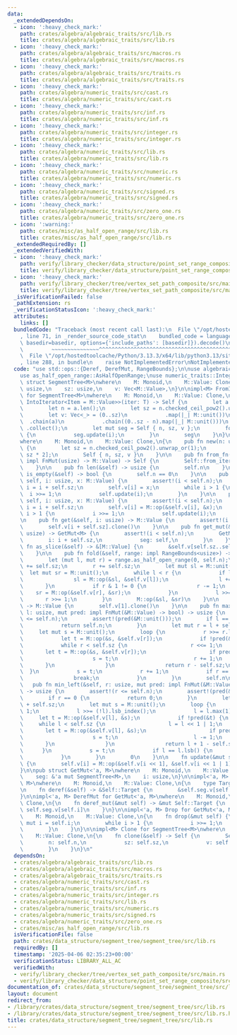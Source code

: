 ```yaml
---
data:
  _extendedDependsOn:
  - icon: ':heavy_check_mark:'
    path: crates/algebra/algebraic_traits/src/lib.rs
    title: crates/algebra/algebraic_traits/src/lib.rs
  - icon: ':heavy_check_mark:'
    path: crates/algebra/algebraic_traits/src/macros.rs
    title: crates/algebra/algebraic_traits/src/macros.rs
  - icon: ':heavy_check_mark:'
    path: crates/algebra/algebraic_traits/src/traits.rs
    title: crates/algebra/algebraic_traits/src/traits.rs
  - icon: ':heavy_check_mark:'
    path: crates/algebra/numeric_traits/src/cast.rs
    title: crates/algebra/numeric_traits/src/cast.rs
  - icon: ':heavy_check_mark:'
    path: crates/algebra/numeric_traits/src/inf.rs
    title: crates/algebra/numeric_traits/src/inf.rs
  - icon: ':heavy_check_mark:'
    path: crates/algebra/numeric_traits/src/integer.rs
    title: crates/algebra/numeric_traits/src/integer.rs
  - icon: ':heavy_check_mark:'
    path: crates/algebra/numeric_traits/src/lib.rs
    title: crates/algebra/numeric_traits/src/lib.rs
  - icon: ':heavy_check_mark:'
    path: crates/algebra/numeric_traits/src/numeric.rs
    title: crates/algebra/numeric_traits/src/numeric.rs
  - icon: ':heavy_check_mark:'
    path: crates/algebra/numeric_traits/src/signed.rs
    title: crates/algebra/numeric_traits/src/signed.rs
  - icon: ':heavy_check_mark:'
    path: crates/algebra/numeric_traits/src/zero_one.rs
    title: crates/algebra/numeric_traits/src/zero_one.rs
  - icon: ':warning:'
    path: crates/misc/as_half_open_range/src/lib.rs
    title: crates/misc/as_half_open_range/src/lib.rs
  _extendedRequiredBy: []
  _extendedVerifiedWith:
  - icon: ':heavy_check_mark:'
    path: verify/library_checker/data_structure/point_set_range_composite/src/main.rs
    title: verify/library_checker/data_structure/point_set_range_composite/src/main.rs
  - icon: ':heavy_check_mark:'
    path: verify/library_checker/tree/vertex_set_path_composite/src/main.rs
    title: verify/library_checker/tree/vertex_set_path_composite/src/main.rs
  _isVerificationFailed: false
  _pathExtension: rs
  _verificationStatusIcon: ':heavy_check_mark:'
  attributes:
    links: []
  bundledCode: "Traceback (most recent call last):\n  File \"/opt/hostedtoolcache/Python/3.13.3/x64/lib/python3.13/site-packages/onlinejudge_verify/documentation/build.py\"\
    , line 71, in _render_source_code_stat\n    bundled_code = language.bundle(stat.path,\
    \ basedir=basedir, options={'include_paths': [basedir]}).decode()\n          \
    \         ~~~~~~~~~~~~~~~^^^^^^^^^^^^^^^^^^^^^^^^^^^^^^^^^^^^^^^^^^^^^^^^^^^^^^^^^^^^^^^^^^\n\
    \  File \"/opt/hostedtoolcache/Python/3.13.3/x64/lib/python3.13/site-packages/onlinejudge_verify/languages/rust.py\"\
    , line 288, in bundle\n    raise NotImplementedError\nNotImplementedError\n"
  code: "use std::ops::{Deref, DerefMut, RangeBounds};\n\nuse algebraic_traits::Monoid;\n\
    use as_half_open_range::AsHalfOpenRange;\nuse numeric_traits::Integer;\n\npub\
    \ struct SegmentTree<M>\nwhere\n    M: Monoid,\n    M::Value: Clone,\n{\n    n:\
    \ usize,\n    sz: usize,\n    v: Vec<M::Value>,\n}\n\nimpl<M> FromIterator<M::Value>\
    \ for SegmentTree<M>\nwhere\n    M: Monoid,\n    M::Value: Clone,\n{\n    fn from_iter<T:\
    \ IntoIterator<Item = M::Value>>(iter: T) -> Self {\n        let a = iter.into_iter().collect::<Vec<_>>();\n\
    \        let n = a.len();\n        let sz = n.checked_ceil_pow2().unwrap_or(1);\n\
    \        let v: Vec<_> = (0..sz)\n            .map(|_| M::unit())\n          \
    \  .chain(a)\n            .chain((0..sz - n).map(|_| M::unit()))\n           \
    \ .collect();\n        let mut seg = Self { n, sz, v };\n        for i in (1..sz).rev()\
    \ {\n            seg.update(i);\n        }\n        seg\n    }\n}\n\nimpl<M> SegmentTree<M>\n\
    where\n    M: Monoid,\n    M::Value: Clone,\n{\n    pub fn new(n: usize) -> Self\
    \ {\n        let sz = n.checked_ceil_pow2().unwrap_or(1);\n        let v = vec![M::unit();\
    \ sz * 2];\n        Self { n, sz, v }\n    }\n\n    pub fn from_fn(n: usize, f:\
    \ impl FnMut(usize) -> M::Value) -> Self {\n        Self::from_iter((0..n).map(f))\n\
    \    }\n\n    pub fn len(&self) -> usize {\n        self.n\n    }\n\n    pub fn\
    \ is_empty(&self) -> bool {\n        self.n == 0\n    }\n\n    pub fn set(&mut\
    \ self, i: usize, x: M::Value) {\n        assert!(i < self.n);\n        let mut\
    \ i = i + self.sz;\n        self.v[i] = x;\n        while i > 1 {\n          \
    \  i >>= 1;\n            self.update(i);\n        }\n    }\n\n    pub fn add(&mut\
    \ self, i: usize, x: M::Value) {\n        assert!(i < self.n);\n        let mut\
    \ i = i + self.sz;\n        self.v[i] = M::op(&self.v[i], &x);\n        while\
    \ i > 1 {\n            i >>= 1;\n            self.update(i);\n        }\n    }\n\
    \n    pub fn get(&self, i: usize) -> M::Value {\n        assert!(i < self.n);\n\
    \        self.v[i + self.sz].clone()\n    }\n\n    pub fn get_mut(&mut self, i:\
    \ usize) -> GetMut<M> {\n        assert!(i < self.n);\n        GetMut {\n    \
    \        i: i + self.sz,\n            seg: self,\n        }\n    }\n\n    pub\
    \ fn as_slice(&self) -> &[M::Value] {\n        &self.v[self.sz..self.sz + self.n]\n\
    \    }\n\n    pub fn fold(&self, range: impl RangeBounds<usize>) -> M::Value {\n\
    \        let (mut l, mut r) = range.as_half_open_range(0, self.n);\n        l\
    \ += self.sz;\n        r += self.sz;\n        let mut sl = M::unit();\n      \
    \  let mut sr = M::unit();\n        while l < r {\n            if l & 1 != 0 {\n\
    \                sl = M::op(&sl, &self.v[l]);\n                l += 1;\n     \
    \       }\n            if r & 1 != 0 {\n                r -= 1;\n            \
    \    sr = M::op(&self.v[r], &sr);\n            }\n            l >>= 1;\n     \
    \       r >>= 1;\n        }\n        M::op(&sl, &sr)\n    }\n\n    pub fn fold_all(&self)\
    \ -> M::Value {\n        self.v[1].clone()\n    }\n\n    pub fn max_right(&self,\
    \ l: usize, mut pred: impl FnMut(&M::Value) -> bool) -> usize {\n        assert!(l\
    \ <= self.n);\n        assert!(pred(&M::unit()));\n        if l == self.n {\n\
    \            return self.n;\n        }\n        let mut r = l + self.sz;\n   \
    \     let mut s = M::unit();\n        loop {\n            r >>= r.lsb_index();\n\
    \            let t = M::op(&s, &self.v[r]);\n            if !pred(&t) {\n    \
    \            while r < self.sz {\n                    r <<= 1;\n             \
    \       let t = M::op(&s, &self.v[r]);\n                    if pred(&t) {\n  \
    \                      s = t;\n                        r += 1;\n             \
    \       }\n                }\n                return r - self.sz;\n          \
    \  }\n            s = t;\n            r += 1;\n            if r == r.lsb() {\n\
    \                break;\n            }\n        }\n        self.n\n    }\n\n \
    \   pub fn min_left(&self, r: usize, mut pred: impl FnMut(&M::Value) -> bool)\
    \ -> usize {\n        assert!(r <= self.n);\n        assert!(pred(&M::unit()));\n\
    \        if r == 0 {\n            return 0;\n        }\n        let mut l = r\
    \ + self.sz;\n        let mut s = M::unit();\n        loop {\n            l -=\
    \ 1;\n            l >>= (!l).lsb_index();\n            l = l.max(1);\n       \
    \     let t = M::op(&self.v[l], &s);\n            if !pred(&t) {\n           \
    \     while l < self.sz {\n                    l = l << 1 | 1;\n             \
    \       let t = M::op(&self.v[l], &s);\n                    if pred(&t) {\n  \
    \                      s = t;\n                        l -= 1;\n             \
    \       }\n                }\n                return l + 1 - self.sz;\n      \
    \      }\n            s = t;\n            if l == l.lsb() {\n                break;\n\
    \            }\n        }\n        0\n    }\n\n    fn update(&mut self, i: usize)\
    \ {\n        self.v[i] = M::op(&self.v[i << 1], &self.v[i << 1 | 1]);\n    }\n\
    }\n\npub struct GetMut<'a, M>\nwhere\n    M: Monoid,\n    M::Value: Clone,\n{\n\
    \    seg: &'a mut SegmentTree<M>,\n    i: usize,\n}\n\nimpl<'a, M> Deref for GetMut<'a,\
    \ M>\nwhere\n    M: Monoid,\n    M::Value: Clone,\n{\n    type Target = M::Value;\n\
    \n    fn deref(&self) -> &Self::Target {\n        &self.seg.v[self.i]\n    }\n\
    }\n\nimpl<'a, M> DerefMut for GetMut<'a, M>\nwhere\n    M: Monoid,\n    M::Value:\
    \ Clone,\n{\n    fn deref_mut(&mut self) -> &mut Self::Target {\n        &mut\
    \ self.seg.v[self.i]\n    }\n}\n\nimpl<'a, M> Drop for GetMut<'a, M>\nwhere\n\
    \    M: Monoid,\n    M::Value: Clone,\n{\n    fn drop(&mut self) {\n        let\
    \ mut i = self.i;\n        while i > 1 {\n            i >>= 1;\n            self.seg.update(i);\n\
    \        }\n    }\n}\n\nimpl<M> Clone for SegmentTree<M>\nwhere\n    M: Monoid,\n\
    \    M::Value: Clone,\n{\n    fn clone(&self) -> Self {\n        Self {\n    \
    \        n: self.n,\n            sz: self.sz,\n            v: self.v.clone(),\n\
    \        }\n    }\n}\n"
  dependsOn:
  - crates/algebra/algebraic_traits/src/lib.rs
  - crates/algebra/algebraic_traits/src/macros.rs
  - crates/algebra/algebraic_traits/src/traits.rs
  - crates/algebra/numeric_traits/src/cast.rs
  - crates/algebra/numeric_traits/src/inf.rs
  - crates/algebra/numeric_traits/src/integer.rs
  - crates/algebra/numeric_traits/src/lib.rs
  - crates/algebra/numeric_traits/src/numeric.rs
  - crates/algebra/numeric_traits/src/signed.rs
  - crates/algebra/numeric_traits/src/zero_one.rs
  - crates/misc/as_half_open_range/src/lib.rs
  isVerificationFile: false
  path: crates/data_structure/segment_tree/segment_tree/src/lib.rs
  requiredBy: []
  timestamp: '2025-04-06 02:35:23+00:00'
  verificationStatus: LIBRARY_ALL_AC
  verifiedWith:
  - verify/library_checker/tree/vertex_set_path_composite/src/main.rs
  - verify/library_checker/data_structure/point_set_range_composite/src/main.rs
documentation_of: crates/data_structure/segment_tree/segment_tree/src/lib.rs
layout: document
redirect_from:
- /library/crates/data_structure/segment_tree/segment_tree/src/lib.rs
- /library/crates/data_structure/segment_tree/segment_tree/src/lib.rs.html
title: crates/data_structure/segment_tree/segment_tree/src/lib.rs
---
```

